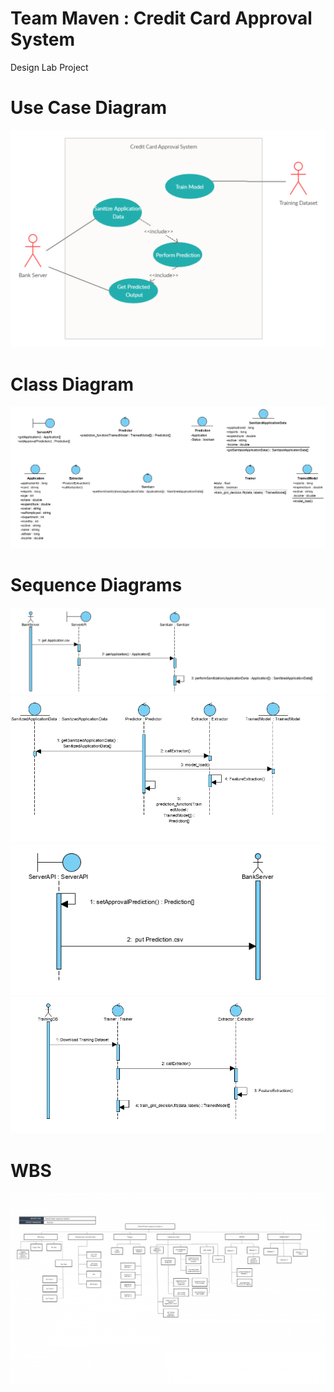 # Team Maven : Credit Card Approval System
Design Lab Project 
# Use Case Diagram
![](uc.png)

# Class Diagram
![](ClassDiagram.png)

# Sequence Diagrams
![Sanitizing the Data](SanitizingTheData.png)
![Performing Prediction](PerformingThePrediction.png)
![Get Predicted Output](GetPredictionOutput.png)
![Train Model](TrainModelMaven.png)

# WBS
![](WBS.png)
